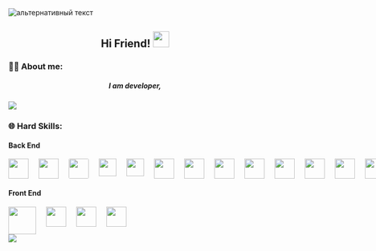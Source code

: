 <img src="https://camo.githubusercontent.com/40b0f78b261dbde178a253307fec1de25875f92469232dbef42479ac749dcfdb/68747470733a2f2f63617073756c652d72656e6465722e76657263656c2e6170702f6170693f747970653d776176696e6726636f6c6f723d373730304646266865696768743d3137302673656374696f6e3d686561646572" alt="альтернативный текст">
<h2 align="center">Hi Friend! <img src="https://github.com/blackcater/blackcater/raw/main/images/Hi.gif" height="32"/></h2>

<h3>👨‍💻 About me: </h3>
<h5 align="center">I am developer, </h5>
<img src="https://user-images.githubusercontent.com/73097560/115834477-dbab4500-a447-11eb-908a-139a6edaec5c.gif">

<h3>🌐 Hard Skills: </h3>
<h4>Back End</h4>
<div style="display: flex; grid-gap: 20px">
  <a href="https://ru.wikipedia.org/wiki/C_Sharp"><img src="https://upload.wikimedia.org/wikipedia/commons/thumb/b/bd/Logo_C_sharp.svg/1200px-Logo_C_sharp.svg.png" style="width: 40px"></a>
  <a href="https://en.wikipedia.org/wiki/.NET"><img src="https://www.pulumi.com/logos/tech/dotnet.png" style="width: 40px"></a>
  <a href="https://learn.microsoft.com/ru-ru/ef/"><img src="https://codeopinion.com/wp-content/uploads/2017/10/Bitmap-MEDIUM_Entity-Framework-Core-Logo_2colors_Square_Boxed_RGB.png" style="width: 40px; border-radius: 3px"></a> 
  <a href="https://www.php.net/"><img src="https://www.svgrepo.com/show/452088/php.svg" style="width: 35px"></a>
  <a href="https://laravel.com/"><img src="https://www.svgrepo.com/show/303379/laravel-logo.svg" style="width: 35px"></a>
<!--   <a href="#"><img src="" style="width: 35px"></a>-->
<!--   <a href="#"><img src="" style="width: 35px"></a>-->
  <a href="https://en.wikipedia.org/wiki/C++"><img src="https://www.svgrepo.com/show/373528/cpp3.svg" style="width: 40px"></a> 
  <a href="https://en.wikipedia.org/wiki/CMake"><img src="https://upload.wikimedia.org/wikipedia/commons/thumb/1/13/Cmake.svg/1200px-Cmake.svg.png" style="width: 40px"></a>
  <a href="https://en.wikipedia.org/wiki/SQL"><img src="https://www.svgrepo.com/show/331760/sql-database-generic.svg" style="width: 40px"></a>
  <a href="https://en.wikipedia.org/wiki/MySQL"><img src="https://i.pinimg.com/originals/2d/5f/71/2d5f715c0d252e7c4e9c3727931bf710.png" style="width: 40px"></a>
  <a href="https://en.wikipedia.org/wiki/PostgreSQL"><img src="https://upload.wikimedia.org/wikipedia/commons/thumb/2/29/Postgresql_elephant.svg/1985px-Postgresql_elephant.svg.png" style="width: 40px"></a>
  <a href="https://en.wikipedia.org/wiki/Redis"><img src="https://www.svgrepo.com/show/303460/redis-logo.svg" style="width: 40px"></a>
  <a href="https://en.wikipedia.org/wiki/Docker"><img src="https://www.svgrepo.com/show/452192/docker.svg" style="width: 40px"></a>
  <a href="https://en.wikipedia.org/wiki/Git"><img src="https://www.svgrepo.com/show/452210/git.svg" style="width: 40px"></a>
<!--   <a href="#"><img src="" style="width: 60px"></a> -->
</div>

<h4>Front End</h4>
<div style="display: flex; grid-gap: 20px">
  <a href="https://en.wikipedia.org/wiki/HTML"><img src="https://upload.wikimedia.org/wikipedia/commons/6/61/HTML5_logo_and_wordmark.svg" style="width: 55px"></a>
  <a href="https://en.wikipedia.org/wiki/CSS"><img src="https://upload.wikimedia.org/wikipedia/commons/d/d5/CSS3_logo_and_wordmark.svg" style="width: 40px"></a>
  <a href="https://en.wikipedia.org/wiki/JavaScript"><img src="https://upload.wikimedia.org/wikipedia/commons/thumb/9/99/Unofficial_JavaScript_logo_2.svg/1280px-Unofficial_JavaScript_logo_2.svg.png" style="width: 40px"></a>
  <a href="https://en.wikipedia.org/wiki/Vue.js"><img src="https://upload.wikimedia.org/wikipedia/commons/thumb/9/95/Vue.js_Logo_2.svg/1920px-Vue.js_Logo_2.svg.png" style="width: 40px"></a>
<!--   <a href="#"><img src="" style="width: 35px"></a> -->
</div> 
<!-- <h4>Tools</h4>
<div style="display: flex; grid-gap: 20px">
  <a href="#"><img src="https://www.svgrepo.com/show/452129/vs-code.svg" style="width: 50px"></a>
  <a href="#"><img src="https://www.svgrepo.com/show/354520/visual-studio.svg" style="width: 50px; margin-left: 100px;"></a>
  <a href="#"><img src="https://upload.wikimedia.org/wikipedia/commons/thumb/5/51/Windows_Terminal_logo.svg/1280px-Windows_Terminal_logo.svg.png" style="width: 50px"></a>
  <a href="#"><img src="https://www.svgrepo.com/show/354202/postman-icon.svg" style="width: 50px"></a>
  <a href="#"><img src="" style="width: 60px"></a> 
</div> -->

<img src="https://camo.githubusercontent.com/6252eacbfc5e3d3187db58281ee0a7e1615540c5a7915274da75bdc28f9cb4fd/68747470733a2f2f63617073756c652d72656e6465722e76657263656c2e6170702f6170693f747970653d776176696e6726636f6c6f723d373730304646266865696768743d3135382673656374696f6e3d666f6f746572">
<!--
**D0NIFF/D0NIFF** is a ✨ _special_ ✨ repository because its `README.md` (this file) appears on your GitHub profile.
Here are some ideas to get you started:

- 🔭 I’m currently working on ...
- 🌱 I’m currently learning ...
- 👯 I’m looking to collaborate on ...
- 🤔 I’m looking for help with ...
- 💬 Ask me about ...
- 📫 How to reach me: ...
- 😄 Pronouns: ...
- ⚡ Fun fact: ...
-->
